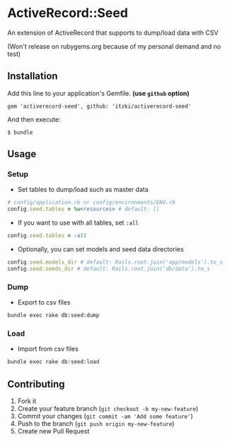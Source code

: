 # ActiveRecord::Seed

An extension of ActiveRecord that supports to dump/load data with CSV

(Won't release on rubygems.org because of my personal demand and no test)

## Installation

Add this line to your application's Gemfile. **(use `github` option)**

    gem 'activerecord-seed', github: 'itzki/activerecord-seed'

And then execute:

    $ bundle

## Usage

### Setup

* Set tables to dump/load such as master data

```ruby
# config/application.rb or config/environments/ENV.rb
config.seed.tables = %w<resources> # default: []
```

* If you want to use with all tables, set `:all`

```ruby
config.seed.tables = :all
```

* Optionally, you can set models and seed data directories

```ruby
config.seed.models_dir # default: Rails.root.join('app/models').to_s
config.seed.seeds_dir # default: Rails.root.join('db/data').to_s
```

### Dump

* Export to csv files

```sh
bundle exec rake db:seed:dump
```

### Load

* Import from csv files

```sh
bundle exec rake db:seed:load
```

## Contributing

1. Fork it
2. Create your feature branch (`git checkout -b my-new-feature`)
3. Commit your changes (`git commit -am 'Add some feature'`)
4. Push to the branch (`git push origin my-new-feature`)
5. Create new Pull Request
